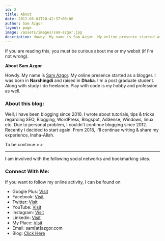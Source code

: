 ```yaml
---
id: 2
title: About
date: 2012-06-01T20:42:37+00:00
author: Sam Azgor
layout: page
image: /assets/images/sam-azgor.jpg
description: Howdy. My name is Sam Azgor. My online presence started as a blogger. I write various type of articles.
---
```


If you are reading this, you must be curious about me or my websit (if i'm not wrong).

<strong>About Sam Azgor</strong>

Howdy. My name is <a title="sam azgor" href="#Sam">Sam Azgor</a>. My online presence started as a blogger. I was born in <strong>Narshingdi</strong> and raised in <strong>Dhaka</strong>. I'm a post graduate student. Along with study i do freelance. Play with code is my hobby and profession as well. 

<h3>About this blog:</h3>
Well, i have been blogging since 2010. I wrote about tutorials, tips & tricks regarding SEO, Blogging, WordPress, Blogspot, AdSense, Windows, linux etc. Due to personal problem, I couldn't continue blogging since 2012. Recently i decided to start again. From 2018, I'll continue writing & share my experience, Insha-Allah.

To be continue » »

<hr />

<a name="Sam"></a>I am involved with the following social networks and bookmarking sites.
<h3>Connect With Me:</h3>
If you want to follow my online activity, I can be found on
<ul>
	<li>Google Plus: <a title="Google Plus" href="https://google.com/+samazgor" rel="author nofollow external" target="_blank">Visit</a></li>
	<li>Facebook: <a title="Facebook" href="https://www.facebook.com/samazgor" rel="nofollow external" target="_blank">Visit</a></li>
	<li>Twitter: <a class="ext-link ext-icon-5" title="Twitter" href="https://www.twitter.com/samazgor" rel="nofollow external" data-wpel-target="_blank">Visit</a></li>
	<li>YouTube: <a class="ext-link ext-icon-5" title="YouTube" href="https://www.youtube.com/c/samazgor/" rel="nofollow external" data-wpel-target="_blank">Visit</a></li>
	<li>Instagram: <a class="ext-link ext-icon-5" title="instagram" href="https://instagram.com/samazgor" rel="nofollow external" data-wpel-target="_blank">Visit</a></li>
	<li>Linkedin: <a class="ext-link ext-icon-5" title="Linkedin" href="http://bd.linkedin.com/in/samazgor" rel="nofollow external" data-wpel-target="_blank">Visit</a></li>
	<li>My Place: <a class="ext-link ext-icon-5" title="My Place" href="http://goo.gl/7Lfkm" rel="nofollow external" data-wpel-target="_blank">Visit</a></li>
	<li>Email: sam[at]azgor.com</li>
	<li>Blog: <a class="ext-link ext-icon-5" title="Tutorial For Beginner" href="http://sam.azgor.com/" rel="external nofollow" data-wpel-target="_blank">Click Here</a></li>
</ul>
